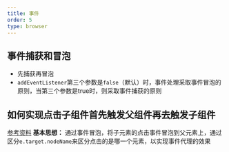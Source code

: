 ```yaml
---
title: 事件
order: 5
type: browser
---
```


## 事件捕获和冒泡
- 先捕获再冒泡
- `addEventListener`第三个参数是`false`（默认）时，事件处理采取事件冒泡的原则，当第三个参数是true时，则采取事件捕获的原则

## 如何实现点击子组件首先触发父组件再去触发子组件
[参考资料](https://www.cnblogs.com/owenChen/archive/2013/02/18/2915521.html)
**基本思想：**
通过事件冒泡，将子元素的点击事件冒泡到父元素上，通过区分`e.target.nodeName`来区分点击的是哪一个元素，以实现事件代理的效果
